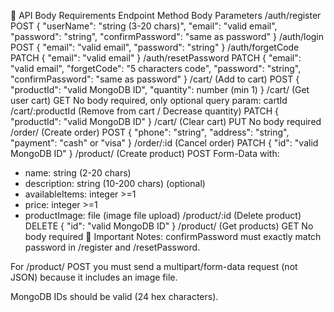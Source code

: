 📜 API Body Requirements
Endpoint	Method	Body Parameters
/auth/register	POST	{ "userName": "string (3-20 chars)", "email": "valid email", "password": "string", "confirmPassword": "same as password" }
/auth/login	POST	{ "email": "valid email", "password": "string" }
/auth/forgetCode	PATCH	{ "email": "valid email" }
/auth/resetPassword	PATCH	{ "email": "valid email", "forgetCode": "5 characters code", "password": "string", "confirmPassword": "same as password" }
/cart/ (Add to cart)	POST	{ "productId": "valid MongoDB ID", "quantity": number (min 1) }
/cart/ (Get user cart)	GET	No body required, only optional query param: cartId
/cart/:productId (Remove from cart / Decrease quantity)	PATCH	{ "productId": "valid MongoDB ID" }
/cart/ (Clear cart)	PUT	No body required
/order/ (Create order)	POST	{ "phone": "string", "address": "string", "payment": "cash" or "visa" }
/order/:id (Cancel order)	PATCH	{ "id": "valid MongoDB ID" }
/product/ (Create product)	POST	Form-Data with:
- name: string (2-20 chars)
- description: string (10-200 chars) (optional)
- availableItems: integer >=1
- price: integer >=1
- productImage: file (image file upload)
/product/:id (Delete product)	DELETE	{ "id": "valid MongoDB ID" }
/product/ (Get products)	GET	No body required
📌 Important Notes:
confirmPassword must exactly match password in /register and /resetPassword.

For /product/ POST you must send a multipart/form-data request (not JSON) because it includes an image file.

MongoDB IDs should be valid (24 hex characters).
